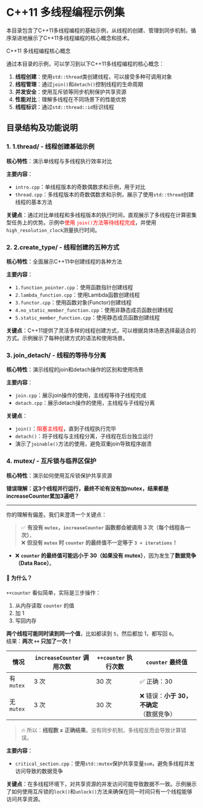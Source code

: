 # C++11 多线程编程示例集

本目录包含了C++11多线程编程的基础示例，从线程的创建、管理到同步机制，循序渐进地展示了C++11多线程编程的核心概念和技术。

C++11 多线程编程核心概念

通过本目录的示例，可以学习到以下C++11多线程编程的核心概念：

1. **线程创建**：使用`std::thread`类创建线程，可以接受多种可调用对象
2. **线程管理**：通过`join()`和`detach()`控制线程的生命周期
3. **并发安全**：使用互斥锁等同步机制保护共享资源
4. **性能对比**：理解多线程在不同场景下的性能优势
5. **线程标识**：通过`std::thread::id`标识线程

## 目录结构及功能说明

### 1. 1.thread/ - 线程创建基础示例

**核心特性**：演示单线程与多线程执行效率对比

**主要内容**：

- `intro.cpp`：单线程版本的奇数偶数求和示例，用于对比
- `thread.cpp`：多线程版本的奇数偶数求和示例，展示了使用`std::thread`创建线程的基本方法

**关键点**：通过对比单线程和多线程版本的执行时间，直观展示了多线程在计算密集型任务上的优势。示例中<font color=Red>使用 `join()`方法等待线程完成</font>，并使用`high_resolution_clock`测量执行时间。

### 2. 2.create_type/ - 线程创建的五种方式

**核心特性**：全面展示C++11中创建线程的各种方法

**主要内容**：

- `1.function_pointer.cpp`：使用函数指针创建线程
- `2.lambda_function.cpp`：使用Lambda函数创建线程
- `3.functor.cpp`：使用函数对象(Functor)创建线程
- `4.no_static_member_function.cpp`：使用非静态成员函数创建线程
- `5.static_member_function.cpp`：使用静态成员函数创建线程

**关键点**：C++11提供了灵活多样的线程创建方式，可以根据具体场景选择最适合的方式。示例展示了每种创建方式的语法和使用场景。

### 3. join_detach/ - 线程的等待与分离

**核心特性**：演示线程的join和detach操作的区别和使用场景

**主要内容**：

- `join.cpp`：展示join操作的使用，主线程等待子线程完成
- `detach.cpp`：展示detach操作的使用，主线程与子线程分离

**关键点**：

- `join()`：<font color=Red>阻塞主线程</font>，直到子线程执行完毕
- `detach()`：将子线程与主线程分离，子线程在后台独立运行
- 演示了`joinable()`方法的使用，避免双重join导致程序崩溃

### 4. mutex/ - 互斥锁与临界区保护

**核心特性**：演示如何使用互斥锁保护共享资源

**错误理解：这3个线程并行运行，最终不论有没有加mutex，结果都是increaseCounter累加3遍吧？**

---

你的理解有偏差。我们来澄清一个关键点：

> ✅ **有没有 `mutex`，`increaseCounter` 函数都会被调用 3 次（每个线程各一次）**，  
> ❌ **但没有 `mutex` 时 `counter` 的最终值不一定等于 `3 × iterations`！**

- ❌ **`counter` 的最终值可能远小于 30（如果没有 mutex）**，因为发生了**数据竞争（Data Race）**。

#### 🧨 为什么？

`++counter` 看似简单，实际是三步操作：

1. 从内存读取 `counter` 的值
2. 加 1
3. 写回内存

**两个线程可能同时读到同一个值**，比如都读到 `5`，然后都加 1，都写回 `6`。  
结果：**两次 `++` 只加了一次！**

| 情况        | `increaseCounter` 调用次数 | `++counter` 执行次数 | `counter` 最终值            |
| --------- | ---------------------- | ---------------- | ------------------------ |
| 有 `mutex` | 3 次                    | 30 次             | ✅ 正确：30                  |
| 无 `mutex` | 3 次                    | 30 次             | ❌ 错误：**小于 30，不确定**（数据竞争） |

> 🔥 所以：**线程数 ≠ 正确结果**。没有同步机制，多线程反而会导致计算错误。

**主要内容**：

- `critical_section.cpp`：使用`std::mutex`保护共享变量`sum`，避免多线程并发访问导致的数据竞争

**关键点**：在多线程环境下，对共享资源的并发访问可能导致数据不一致。示例展示了如何使用互斥锁的`lock()`和`unlock()`方法来确保在同一时间只有一个线程能够访问共享资源。

## 
